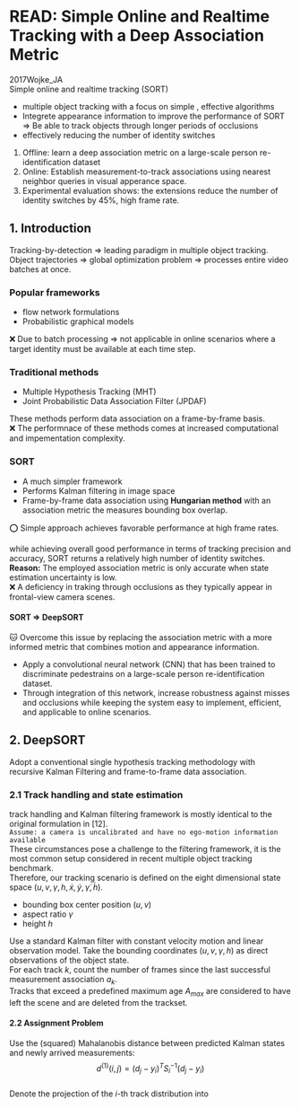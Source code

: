 # READ: Simple Online and Realtime Tracking with a Deep Association Metric  
2017Wojke_JA  
Simple online and realtime tracking (SORT)  

* multiple object tracking with a focus on simple , effective algorithms  
* Integrete appearance information to improve the performance of SORT $\Rightarrow$ Be able to track objects through
  longer periods of occlusions  
* effectively reducing the number of identity switches  
1) Offline: learn a deep association metric on a large-scale person re-identification dataset  
2) Online: Establish measurement-to-track associations using nearest neighbor queries in visual apperance space.  
3) Experimental evaluation shows: the extensions reduce the number of identity switches by 45%, high frame rate.  

## 1. Introduction  
Tracking-by-detection $\Rightarrow$ leading paradigm in multiple object tracking.  
Object trajectories $\Rightarrow$ global optimization problem $\Rightarrow$ processes entire video batches at once.  

### Popular frameworks
* flow network formulations
* Probabilistic graphical models  

:x: Due to batch processing $\Rightarrow$ not applicable in online scenarios where a target identity must be available
at each time step.  

### Traditional methods  
* Multiple Hypothesis Tracking (MHT)
* Joint Probabilistic Data Association Filter (JPDAF)  

These methods perform data association on a frame-by-frame basis.  
:x: The performnace of these methods comes at increased computational and impementation complexity.  

### SORT  
* A much simpler framework
* Performs Kalman filtering in image space
* Frame-by-frame data association using **Hungarian method** with an association metric the measures bounding box
  overlap.  

:o: Simple approach achieves favorable performance at high frame rates.  

while achieving overall good performance in terms of tracking precision and accuracy, SORT returns a relatively high
  number of identity switches.  
**Reason:** The employed association metric is only accurate when state estimation uncertainty is low.  
:x: A deficiency in traking through occlusions as they typically appear in frontal-view  camera scenes.  

#### SORT $\Rightarrow$ DeepSORT
:cat: Overcome this issue by replacing the association metric with a more informed metric that combines motion and
appearance information.  
* Apply a convolutional neural network (CNN) that has been trained to discriminate pedestrains on a large-scale person
   re-identification dataset.  
* Through integration of this network, increase robustness against misses and occlusions
   while keeping the system easy to implement, efficient, and applicable to online scenarios.

## 2. DeepSORT
Adopt a conventional single hypothesis tracking methodology with recursive Kalman Filtering and frame-to-frame data
association.
### 2.1 Track handling and state estimation  
track handling and Kalman filtering framework is mostly identical to the original formulation in [12].  
`Assume: a camera is uncalibrated and have no ego-motion information available`  
These circumstances pose a challenge to the filtering framework, it is the most common setup considered in recent
multiple object tracking benchmark.  
Therefore, our tracking scenario is defined on the eight dimensional state space $(u, v, \gamma, h, \dot{x}, \dot{y},
\dot{\gamma}, \dot{h})$.  
* bounding box center position $(u, v)$
* aspect ratio $\gamma$
* height $h$  

Use a standard Kalman filter with constant velocity motion and linear observation model. Take the bounding coordinates
$(u, v, \gamma, h)$ as direct observations of the object state.  
For each track $k$, count the number of frames since the last successful measurement association $a_k$.  
Tracks that exceed a predefined maximum age $A_{max}$ are considered to have left the scene and are deleted from the trackset.
#### 2.2 Assignment Problem
Use the (squared) Mahalanobis distance between predicted Kalman states and newly arrived measurements:
$$d^{(1)}(i , j) = (d_j - y_i)^TS_i^{-1}(d_j-y_i)$$  
Denote the projection of the $i$-th track distribution into 
